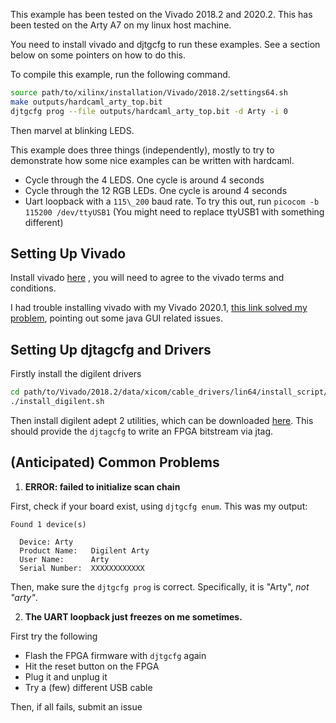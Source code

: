 This example has been tested on the Vivado 2018.2 and 2020.2. This has been
tested on the Arty A7 on my linux host machine.

You need to install vivado and djtgcfg to run these examples. See
a section below on some pointers on how to do this.

To compile this example, run the following command.

```bash
source path/to/xilinx/installation/Vivado/2018.2/settings64.sh
make outputs/hardcaml_arty_top.bit
djtgcfg prog --file outputs/hardcaml_arty_top.bit -d Arty -i 0
```

Then marvel at blinking LEDS.

This example does three things (independently), mostly to try to demonstrate
how some nice examples can be written with hardcaml.

- Cycle through the 4 LEDS. One cycle is around 4 seconds
- Cycle through the 12 RGB LEDs. One cycle is around 4 seconds
- Uart loopback with a `115\_200` baud rate. To try this out, run `picocom -b
  115200 /dev/ttyUSB1` (You might need to replace ttyUSB1 with something
  different)

## Setting Up Vivado

Install vivado [here](https://www.xilinx.com/support/download.html) , you
will need to agree to the vivado terms and conditions.

I had trouble installing vivado with my Vivado 2020.1,
[this link solved my problem](https://forums.xilinx.com/t5/Installation-and-Licensing/Installation-of-Vivado-2020-1-under-Centos-7-8-fails/td-p/1115482), pointing out some java GUI related issues.

## Setting Up djtagcfg and Drivers

Firstly install the digilent drivers

```bash
cd path/to/Vivado/2018.2/data/xicom/cable_drivers/lin64/install_script/install_drivers
./install_digilent.sh
```

Then install digilent adept 2 utilities, which can be downloaded
[here](https://store.digilentinc.com/digilent-adept-2-download-only/). This should
provide the `djtagcfg` to write an FPGA bitstream via jtag.

## (Anticipated) Common Problems

1. **ERROR: failed to initialize scan chain**

First, check if your board exist, using `djtgcfg enum`. This was my output:

```
Found 1 device(s)

  Device: Arty
  Product Name:   Digilent Arty
  User Name:      Arty
  Serial Number:  XXXXXXXXXXXX
```

Then, make sure the `djtgcfg prog` is correct. Specifically, it is "Arty",
_not "arty"_.

2. **The UART loopback just freezes on me sometimes.**

First try the following

- Flash the FPGA firmware with `djtgcfg`  again
- Hit the reset button on the FPGA
- Plug it and unplug it
- Try a (few) different USB cable

Then, if all fails, submit an issue

